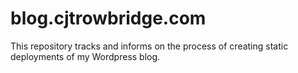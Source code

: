 # blog.cjtrowbridge.com
This repository tracks and informs on the process of creating static deployments of my Wordpress blog.
